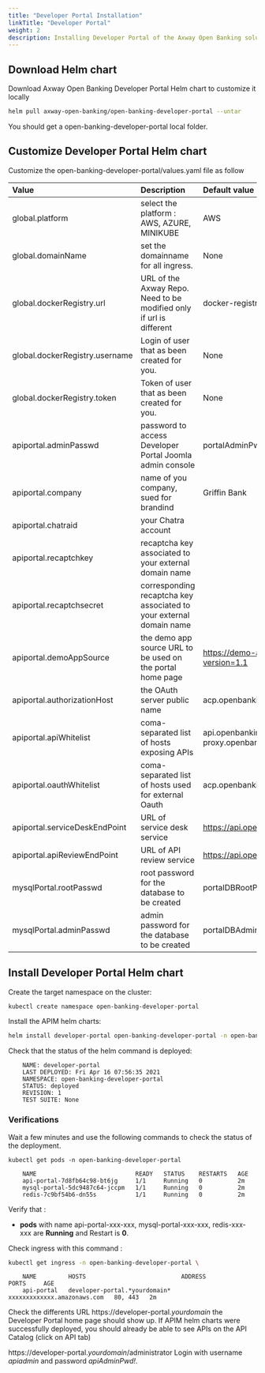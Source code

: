 ```yaml
---
title: "Developer Portal Installation"
linkTitle: "Developer Portal"
weight: 2
description: Installing Developer Portal of the Axway Open Banking solution
---
```



## Download Helm chart

Download Axway Open Banking Developer Portal Helm chart to customize it locally

```bash
helm pull axway-open-banking/open-banking-developer-portal --untar
```

You should get a open-banking-developer-portal local folder.

## Customize Developer Portal Helm chart

Customize the open-banking-developer-portal/values.yaml file as follow

| Value         | Description                           | Default value  |
|:------------- |:------------------------------------- |:-------------- |
| global.platform | select the platform : AWS, AZURE, MINIKUBE | AWS |
| global.domainName | set the domainname for all ingress. | None |
| global.dockerRegistry.url | URL of the Axway Repo. Need to be modified only if url is different| docker-registry.demo.axway.com/open-banking/developer-portal |
| global.dockerRegistry.username | Login of user that as been created for you. | None |
| global.dockerRegistry.token | Token of user that as been created for you. | None |
| apiportal.adminPasswd | password to access Developer Portal Joomla admin console | portalAdminPwd! |
| apiportal.company | name of you company, sued for brandind | Griffin Bank |
| apiportal.chatraid |  your Chatra account |  |
| apiportal.recaptchkey | recaptcha key associated to your external domain name |  |
| apiportal.recaptchsecret |  corresponding recaptcha key associated to your external domain name |  |
| apiportal.demoAppSource |   the demo app source URL to be used on the portal home page | https://demo-apps.openbanking.demoaxway.com/app.js?version=1.1 |
| apiportal.authorizationHost |   the OAuth server public name |  acp.openbanking.demoaxway.com |
| apiportal.apiWhitelist |  coma-separated list of hosts exposing APIs | api.openbanking.demoaxway.com,mtls-api-proxy.openbanking.demoaxway.com |
| apiportal.oauthWhitelist |  coma-separated list of hosts used for external Oauth | acp.openbanking.demoaxway.com |
| apiportal.serviceDeskEndPoint | URL of service desk service  |https://api.openbanking.demoaxway.com/services/v1/incident   |
| apiportal.apiReviewEndPoint |   URL of API review service  | https://api.openbanking.demoaxway.com/api/portal/v1.2/reviewapi |
| mysqlPortal.rootPasswd | root password for the database to be created | portalDBRootPwd! |
| mysqlPortal.adminPasswd  | admin password for the database to be created | portalDBAdminPwd! |

## Install Developer Portal Helm chart

Create the target namespace on the cluster:

```bash
kubectl create namespace open-banking-developer-portal
```

Install the APIM  helm charts:

```bash
helm install developer-portal open-banking-developer-portal -n open-banking-developer-portal
```

Check that the status of the helm command is deployed:

```
    NAME: developer-portal 
    LAST DEPLOYED: Fri Apr 16 07:56:35 2021 
    NAMESPACE: open-banking-developer-portal 
    STATUS: deployed 
    REVISION: 1 
    TEST SUITE: None
```

### Verifications

Wait a few minutes and use the following commands to check the status of the deployment.

```
kubectl get pods -n open-banking-developer-portal 
```

```
    NAME                            READY   STATUS    RESTARTS   AGE  
    api-portal-7d8fb64c98-bt6jg     1/1     Running   0          2m
    mysql-portal-5dc9487c64-jccpm   1/1     Running   0          2m
    redis-7c9bf54b6-dn55s           1/1     Running   0          2m
```

Verify that :

* **pods** with name api-portal-xxx-xxx, mysql-portal-xxx-xxx, redis-xxx-xxx are **Running** and Restart is **0**.

Check ingress with this command :

```bash
kubectl get ingress -n open-banking-developer-portal \
```

```
    NAME         HOSTS                           ADDRESS                       PORTS     AGE
    api-portal   developer-portal.*yourdomain*   xxxxxxxxxxxxx.amazonaws.com   80, 443   2m
```

Check the differents URL
https://developer-portal.*yourdomain* the Developer Portal home page should show up.
If APIM helm charts were successfully deployed, you should already be able to see APIs on the API Catalog (click on API tab)

https://developer-portal.*yourdomain*/administrator Login with username *apiadmin* and password *apiAdminPwd!*.

